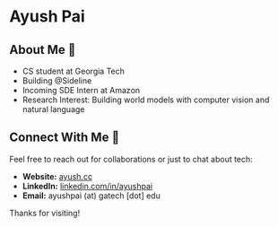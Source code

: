 # Ayush Pai

## About Me 🚀

- CS student at Georgia Tech
- Building @Sideline
- Incoming SDE Intern at Amazon
- Research Interest: Building world models with computer vision and natural language


## Connect With Me 🌟

Feel free to reach out for collaborations or just to chat about tech:

- **Website:** [ayush.cc](https://ayush.cc)
- **LinkedIn:** [linkedin.com/in/ayushpai](https://www.linkedin.com/in/ayushpai/)
- **Email:** ayushpai (at) gatech [dot] edu

Thanks for visiting!
